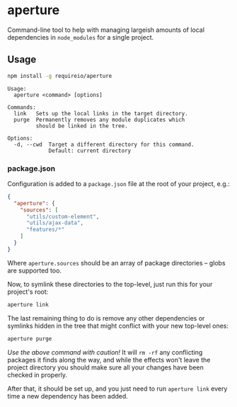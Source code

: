 # aperture #

Command-line tool to help with managing largeish amounts of local dependencies
in `node_modules` for a single project.

## Usage ##

``` bash
npm install -g requireio/aperture
```

```
Usage:
  aperture <command> [options]

Commands:
  link   Sets up the local links in the target directory.
  purge  Permanently removes any module duplicates which
         should be linked in the tree.

Options:
  -d, --cwd  Target a different directory for this command.
             Default: current directory
```

### package.json ###

Configuration is added to a `package.json` file at the root of your project,
e.g.:

``` json
{
  "aperture": {
    "sources": [
      "utils/custom-element",
      "utils/ajax-data",
      "features/*"
    ]
  }
}
```

Where `aperture.sources` should be an array of package directories – globs are
supported too.

Now, to symlink these directories to the top-level, just run this for your
project's root:

``` bash
aperture link
```

The last remaining thing to do is remove any other dependencies or symlinks
hidden in the tree that might conflict with your new top-level ones:

``` bash
aperture purge
```

*Use the above command with caution!* It will `rm -rf` any conflicting
packages it finds along the way, and while the effects won't leave the project
directory you should make sure all your changes have been checked in properly.

After that, it should be set up, and you just need to run `aperture link`
every time a new dependency has been added.
